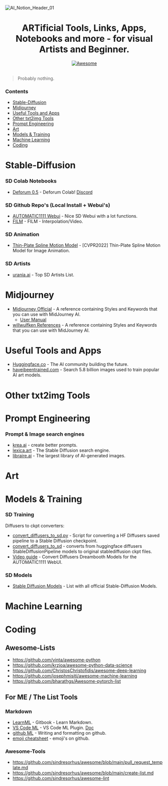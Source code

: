 ![AI_Notion_Header_01](https://user-images.githubusercontent.com/88795005/194165620-4a80749c-70d2-43bf-b038-5677e3a0188f.png)

<h1 align="center">
 ARTificial Tools, Links, Apps, Notebooks and more - for visual Artists and Beginner.
</h1>
<div align="center"><a href="https://github.com/sindresorhus/awesome">
<img src="https://cdn.rawgit.com/sindresorhus/awesome/d7305f38d29fed78fa85652e3a63e154dd8e8829/media/badge.svg" alt="Awesome" border="0">
</a>
</div>
</br>

> Probably nothing.

### Contents

* [Stable-Diffusion](#stable-diffusion)
* [Midjourney](#midjourney)
* [Useful Tools and Apps](#tools)
* [Other txt2img Tools](#other-txt2img)
* [Prompt Engineering](#prompt-engineering)
* [Art](#art)
* [Models & Training](#model-training)
* [Machine Learning](#machine-learning)
* [Coding](#coding)

# Stable-Diffusion

### SD Colab Notebooks
* [Deforum 0.5](https://colab.research.google.com/github/deforum/stable-diffusion/blob/main/Deforum_Stable_Diffusion.ipynb) - Deforum Colab! [Discord](https://discord.com/invite/upmXXsrwZc)

### SD Github Repo's (Local Install + Webui's)
* [AUTOMATIC1111 Webui](https://github.com/AUTOMATIC1111/stable-diffusion-webui) - Nice SD Webui with a lot functions.
* [FILM](https://github.com/google-research/frame-interpolation) - FILM - Interpolation/Video.

### SD Animation
- [Thin-Plate Spline Motion Model](https://github.com/yoyo-nb/Thin-Plate-Spline-Motion-Model) - [CVPR2022] Thin-Plate Spline Motion Model for Image Animation.

### SD Artists
* [urania.ai](https://www.urania.ai/top-sd-artists) - Top SD Artists List.

# Midjourney
- [Midjourney Official](https://midjourney.com) - A reference containing Styles and Keywords that you can use with MidJourney AI.
  - [User Manual](https://midjourney.gitbook.io/docs/user-manual)
- [willwulfken References](https://github.com/willwulfken/MidJourney-Styles-and-Keywords-Reference) - A reference containing Styles and Keywords that you can use with MidJourney AI.

# Useful Tools and Apps
* [Huggingface.co](https://huggingface.co/) - The AI community building the future.
* [haveibeentrained.com](https://haveibeentrained.com/) - Search 5.8 billion images used to train popular AI art models.

# Other txt2img Tools

# Prompt Engineering

### Prompt & Image search engines
* [krea.ai](https://www.krea.ai/) - create better prompts.
* [lexica.art](https://lexica.art/) - The Stable Diffusion search engine.
* [libraire.ai](https://libraire.ai/) - The largest library of AI-generated images.

# Art

# Models & Training

### SD Training
Diffusers to ckpt converters:
- [convert_diffusers_to_sd.py](https://gist.github.com/jachiam/8a5c0b607e38fcc585168b90c686eb05) - Script for converting a HF Diffusers saved pipeline to a Stable Diffusion checkpoint.
- [convert_diffusers_to_sd](https://github.com/ratwithacompiler/diffusers_stablediff_conversion/blob/main/convert_diffusers_to_sd.py) - converts from huggingface diffusers StableDiffusionPipeline models to original stablediffusion ckpt files.
- [Video guide](https://youtu.be/_e5ymV4zY3w) - Convert Diffusers Dreambooth Models for the AUTOMATIC1111 WebUI.

### SD Models
* [Stable Diffusion Models](https://rentry.org/sdmodels) - List with all official Stable-Diffusion Models.

# Machine Learning

# Coding

## Awesome-Lists
* <https://github.com/vinta/awesome-python>
* <https://github.com/krzjoa/awesome-python-data-science>
* <https://github.com/ChristosChristofidis/awesome-deep-learning>
* <https://github.com/josephmisiti/awesome-machine-learning>
* <https://github.com/bharathgs/Awesome-pytorch-list>

## For ME / The List Tools

### Markdown
* [LearnML](https://gitbook.gitbook.io/learn-markdown/) - Gitbook - Learn Markdown.
* [VS Code ML](https://marketplace.visualstudio.com/items?itemName=yzhang.markdown-all-in-one#table-of-contents) - VS Code ML Plugin. [Doc](https://code.visualstudio.com/docs/languages/markdown)
* [github ML](https://docs.github.com/en/get-started/writing-on-github/getting-started-with-writing-and-formatting-on-github/basic-writing-and-formatting-syntax) - Writing and formatting on github.
* [emoji cheatsheet](https://github.com/ikatyang/emoji-cheat-sheet/blob/master/README.md) - emoji's on github.

### Awesome-Tools
* <https://github.com/sindresorhus/awesome/blob/main/pull_request_template.md>
* <https://github.com/sindresorhus/awesome/blob/main/create-list.md>
* <https://github.com/sindresorhus/awesome-lint>
